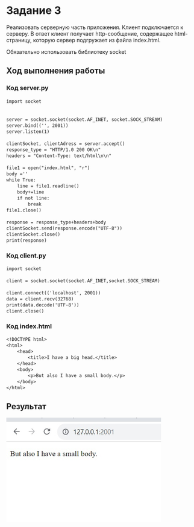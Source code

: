 # Задание 3

Реализовать серверную часть приложения. Клиент подключается к серверу. В ответ
клиент получает http-сообщение, содержащее html-страницу, которую сервер
подгружает из файла index.html.

Обязательно использовать библиотеку socket

## Ход выполнения работы

### Код server.py
    import socket
    
    
    server = socket.socket(socket.AF_INET, socket.SOCK_STREAM)
    server.bind(('', 2001))
    server.listen(1)
    
    clientSocket, clientAdress = server.accept()
    response_type = "HTTP/1.0 200 OK\n"
    headers = "Content-Type: text/html\n\n"
    
    file1 = open("index.html", "r")
    body =''
    while True:
        line = file1.readline()
        body+=line
        if not line:
            break
    file1.close()
    
    response = response_type+headers+body
    clientSocket.send(response.encode("UTF-8"))
    clientSocket.close()
    print(response)


### Код client.py
    import socket
    
    client = socket.socket(socket.AF_INET,socket.SOCK_STREAM)
    
    client.connect(('localhost', 2001))
    data = client.recv(32768)
    print(data.decode('UTF-8'))
    client.close()


### Код index.html

    <!DOCTYPE html>
    <html>
        <head>
            <title>I have a big head.</title>
        </head>
        <body>
            <p>But also I have a small body.</p>
        </body>
    </html>

## Результат

![Результат](images/task_3_answer_of_server.jpg)